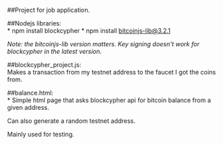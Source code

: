 ##Project for job application.

##Nodejs libraries:<br/>
    * npm install blockcypher
    * npm install bitcoinjs-lib@3.2.1
    
*Note: the bitcoinjs-lib version matters. Key signing doesn't work for blockcypher in the latest version.*

##blockcypher_project.js:<br/> 
    Makes a transaction from my testnet address to the faucet I got the coins from.
  
##balance.html:<br/>
    * Simple html page that asks blockcypher api for bitcoin balance from a given address.
  
  Can also generate a random testnet address.
  
  Mainly used for testing.
  
  
